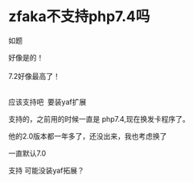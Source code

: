 # zfaka不支持php7.4吗


如题

好像是的！<br />
<br />
7.2好像最高了！<br />
<br />
<img src="static/image/smiley/default/lol.gif" smilieid="12" border="0" alt="" /><img src="static/image/smiley/default/lol.gif" smilieid="12" border="0" alt="" /><img src="static/image/smiley/default/lol.gif" smilieid="12" border="0" alt="" />

应该支持吧&nbsp;&nbsp;要装yaf扩展<img src="static/image/smiley/default/lol.gif" smilieid="12" border="0" alt="" /><img src="static/image/smiley/default/lol.gif" smilieid="12" border="0" alt="" />

支持的，之前用的时候一直是 php7.4,现在换发卡程序了。

他的2.0版本都一年多了，还没出来，我也考虑换了

一直默认7.0

支持 可能没装yaf拓展？
